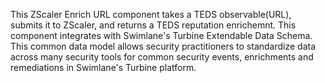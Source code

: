 This ZScaler Enrich URL component takes a TEDS observable(URL), submits it to ZScaler, and returns a TEDS reputation enrichemnt. This component integrates with Swimlane's Turbine Extendable Data Schema. This common data model allows security practitioners to standardize data across many security tools for common security events, enrichments and remediations in Swimlane's Turbine platform.